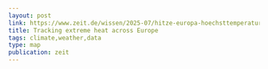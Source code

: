 ```yaml
---
layout: post
link: https://www.zeit.de/wissen/2025-07/hitze-europa-hoechsttemperaturen-vergleich-daten
title: Tracking extreme heat across Europe
tags: climate,weather,data
type: map
publication: zeit
---
```


